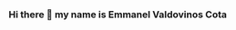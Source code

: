### Hi there 👋 my name is Emmanel Valdovinos Cota

<!--
**Emmanuel-va1d/Emmanuel-va1d** is a ✨ _special_ ✨ repository because its `README.md` (this file) appears on your GitHub profile.

Here are some ideas to get you started:

- 🔭 I’m currently majoring in ... Computer Science
- 🌱 I’m currently learning ... Web Development
- 👯 I’m looking to collaborate on ... JavaScript & Front End
- 🤔 I’m looking for help with ... Full Stack
- 💬 Ask me about ... Anything
- 📫 How to reach me: ... Email: vald.emmanuel04@gmail.com
- ⚡ Fun fact: ... I love music and soccer

> Work willingly at whatever you do, as if you were working for the Lord rather than for people
>> Colossians 3:23

-->
